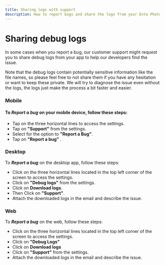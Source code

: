 ```yaml
---
title: Sharing logs with support
description: How to report bugs and share the logs from your Ente Photos app
---
```


# Sharing debug logs

In some cases when you report a bug, our customer support might request you to
share debug logs from your app to help our developers find the issue.

Note that the debug logs contain potentially sensitive information like the file
names, so please feel free to not share them if you have any hesitation or want
to keep these private. We will try to diagnose the issue even without the logs,
the logs just make the process a bit faster and easier.

### Mobile

#### To **_Report a bug_** on your mobile device, follow these steps:

-   Tap on the three horizontal lines to access the settings.
-   Tap on **"Support"** from the settings.
-   Select for the option to **"Report a Bug"**.
-   Tap on **"Report a bug"** .

### Desktop

To **_Report a bug_** on the desktop app, follow these steps:

-   Click on the three horizontal lines located in the top left corner of the
    screen to access the settings.
-   Click on **"Debug logs"** from the settings.
-   Click on **Download logs**.
-   Then Click on **"Support"**.
-   Attach the downloaded logs in the email and describe the issue.

### Web

To **_Report a bug_** on the web, follow these steps:

-   Click on the three horizontal lines located in the top left corner of the
    screen to access the settings.
-   Click on **"Debug Logs"**
-   Click on **Download logs**
-   Click on **"Support"** from the settings.
-   Attach the downloaded logs in the email and describe the issue.
